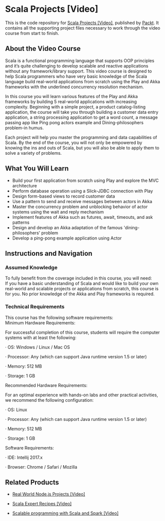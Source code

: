 # Scala Projects [Video]
This is the code repository for [Scala Projects [Video]](https://www.packtpub.com/application-development/scala-projects-video?utm_source=github&utm_medium=repository&utm_campaign=9781787280595), published by [Packt](https://www.packtpub.com/?utm_source=github). It contains all the supporting project files necessary to work through the video course from start to finish.
## About the Video Course
Scala is a functional programming language that supports OOP principles and it’s quite challenging to develop scalable and reactive applications without any framework/library support. This video course is designed to help Scala programmers who have very basic knowledge of the Scala language build real-world applications from scratch using the Play and Akka frameworks with the underlined concurrency resolution mechanism.

In this course you will learn various features of the Play and Akka frameworks by building 5 real-world applications with increasing complexity. Beginning with a simple project, a product catalog-listing application, the course will take you through building a customer data entry application, a string processing application to get a word count, a message passing app like Ping pong actors example and Dining-philosophers problem-in humus.

Each project will help you master the programming and data capabilities of Scala. By the end of the course, you will not only be empowered by knowing the ins and outs of Scala, but you will also be able to apply them to solve a variety of problems.

<H2>What You Will Learn</H2>
<DIV class=book-info-will-learn-text>
<UL>
<LI>Build your first application from scratch using Play and explore the MVC architecture 
<LI>Perform database operation using a Slick-JDBC connection with Play 
<LI>Design form-based views to record customer data 
<LI>Use a pattern to send and receive messages between actors in Akka 
<LI>Master the concurrency problem and unblocking behavior of actor systems using the wait and reply mechanism 
<LI>Implement features of Akka such as futures, await, timeouts, and ask patterns 
<LI>Design and develop an Akka adaptation of the famous 'dining-philosophers' problem 
<LI>Develop a ping-pong example application using Actor </LI></UL></DIV>

## Instructions and Navigation
### Assumed Knowledge
To fully benefit from the coverage included in this course, you will need:<br/>
If you have a basic understanding of Scala and would like to build your own real-world and scalable projects or applications from scratch, this course is for you. No prior knowledge of the Akka and Play frameworks is required.
### Technical Requirements
This course has the following software requirements:<br/>
Minimum Hardware Requirements:

For successful completion of this course, students will require the computer systems with at least the following:

·         OS: Windows / Linux / Mac OS

·         Processor: Any (which can support Java runtime version 1.5 or later)

·         Memory: 512 MB

·         Storage: 1 GB

Recommended Hardware Requirements:

For an optimal experience with hands-on labs and other practical activities, we recommend the following configuration:

·         OS: Linux

·         Processor: Any (which can support Java runtime version 1.5 or later)

·         Memory: 512 MB

·         Storage: 1 GB

Software Requirements:

·         IDE: Intellij 2017.x

·         Browser: Chrome / Safari / Mozilla

## Related Products
* [Real World Node.js Projects [Video]](https://www.packtpub.com/web-development/real-world-nodejs-projects-video?utm_source=github&utm_medium=repository&utm_campaign=9781789130362)

* [Scala Expert Recipes [Video]](https://www.packtpub.com/application-development/scala-expert-recipes-video?utm_source=github&utm_medium=repository&utm_campaign=9781788477093)

* [Scalable programming with Scala and Spark [Video]](https://www.packtpub.com/application-development/scalable-programming-scala-and-spark-video?utm_source=github&utm_medium=repository&utm_campaign=9781788997881)

